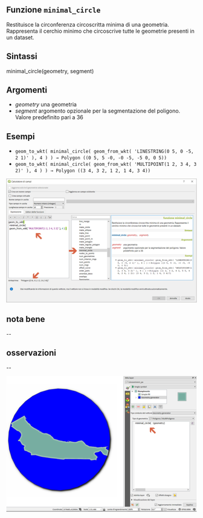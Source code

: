 ## Funzione `minimal_circle`

Restituisce la circonferenza circoscritta minima di una geometria. Rappresenta il cerchio minimo che circoscrive tutte le geometrie presenti in un dataset.

## Sintassi

minimal_circle(geometry, segment)

## Argomenti

* _geometry_ una geometria
* _segment_ argomento opzionale per la segmentazione del poligono. Valore predefinito pari a 36

## Esempi

* `geom_to_wkt( minimal_circle( geom_from_wkt( 'LINESTRING(0 5, 0 -5, 2 1)' ), 4 ) ) → Polygon ((0 5, 5 -0, -0 -5, -5 0, 0 5))`
* `geom_to_wkt( minimal_circle( geom_from_wkt( 'MULTIPOINT(1 2, 3 4, 3 2)' ), 4 ) ) → Polygon ((3 4, 3 2, 1 2, 1 4, 3 4))`

<img src="/img/geometria/minimal_circle/minimal_circle1.png">

## nota bene

--

## osservazioni

--

<img src="/img/geometria/minimal_circle/minimal_circle2.png">
